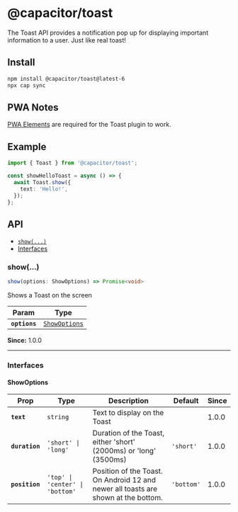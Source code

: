 # @capacitor/toast

The Toast API provides a notification pop up for displaying important information to a user. Just like real toast!

## Install

```bash
npm install @capacitor/toast@latest-6
npx cap sync
```

## PWA Notes

[PWA Elements](https://capacitorjs.com/docs/web/pwa-elements) are required for the Toast plugin to work.

## Example

```typescript
import { Toast } from '@capacitor/toast';

const showHelloToast = async () => {
  await Toast.show({
    text: 'Hello!',
  });
};
```

## API

<docgen-index>

* [`show(...)`](#show)
* [Interfaces](#interfaces)

</docgen-index>

<docgen-api>
<!--Update the source file JSDoc comments and rerun docgen to update the docs below-->

### show(...)

```typescript
show(options: ShowOptions) => Promise<void>
```

Shows a Toast on the screen

| Param         | Type                                                |
| ------------- | --------------------------------------------------- |
| **`options`** | <code><a href="#showoptions">ShowOptions</a></code> |

**Since:** 1.0.0

--------------------


### Interfaces


#### ShowOptions

| Prop           | Type                                       | Description                                                                        | Default               | Since |
| -------------- | ------------------------------------------ | ---------------------------------------------------------------------------------- | --------------------- | ----- |
| **`text`**     | <code>string</code>                        | Text to display on the Toast                                                       |                       | 1.0.0 |
| **`duration`** | <code>'short' \| 'long'</code>             | Duration of the Toast, either 'short' (2000ms) or 'long' (3500ms)                  | <code>'short'</code>  | 1.0.0 |
| **`position`** | <code>'top' \| 'center' \| 'bottom'</code> | Position of the Toast. On Android 12 and newer all toasts are shown at the bottom. | <code>'bottom'</code> | 1.0.0 |

</docgen-api>
